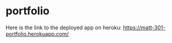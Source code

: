 # portfolio
Here is the link to the deployed app on heroku: https://matt-301-portfolio.herokuapp.com/
